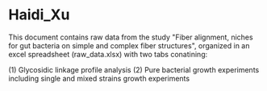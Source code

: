 # Haidi_Xu
This document contains raw data from the study "Fiber alignment, niches for gut bacteria on simple and complex fiber structures", organized in an excel spreadsheet (raw_data.xlsx) with two tabs conatining:

(1) Glycosidic linkage profile analysis
(2) Pure bacterial growth experiments including single and mixed strains growth experiments


